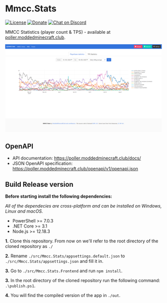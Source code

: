 # Mmcc.Stats

[![License](https://img.shields.io/github/license/ModdedMinecraftClub/Mmcc.Stats?color=blue)](https://github.com/ModdedMinecraftClub/Mmcc.Stats/blob/master/LICENSE) [![Donate](https://img.shields.io/badge/donate-PayPal-ff69b4)](https://www.moddedminecraft.club/store.php) [![Chat on Discord](https://discordapp.com/api/guilds/251491739322286081/widget.png)](https://discord.com/invite/8EgWdQC)

MMCC Statistics (player count & TPS) - available at [poller.moddedminecraft.club](https://poller.moddedminecraft.club/).

![screenshot](./screenshots/web_app.png)

## OpenAPI

- API documentation: <https://poller.moddedminecraft.club/docs/>
- JSON OpenAPI specification: <https://poller.moddedminecraft.club/openapi/v1/openapi.json>

## Build Release version

**Before starting install the following dependencies:**

*All of the dependecies are cross-platform and can be installed on Windows, Linux and macOS.*

- PowerShell >= 7.0.3
- .NET Core >= 3.1
- Node.js >= 12.18.3

**1.** Clone this repository. From now on we'll refer to the root directory of the cloned repository as `./`

**2.** Rename `./src/Mmcc.Stats/appsettings.default.json` to `./src/Mmcc.Stats/appsettings.json` and fill it in.

**3.** Go to `./src/Mmcc.Stats.Frontend` and run `npm install`.

**3.** In the root directory of the cloned repository run the following command: `.\publish.ps1`.

**4.** You will find the compiled version of the app in `./out`.
